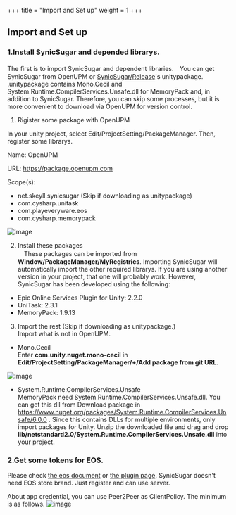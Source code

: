 +++
title = "Import and Set up"
weight = 1
+++
## Import and Set up

### 1.Install SynicSugar and depended librarys.  
 The first is to import SynicSugar and dependent libraries.　You can get SynicSugar from OpenUPM or [SynicSugar/Release](https://github.com/skeyll/SynicSugar/releases)'s unitypackage.  
 .unitypackage contains Mono.Cecil and System.Runtime.CompilerServices.Unsafe.dll for MemoryPack and, in addition to SynicSugar. Therefore, you can skip some processes, but it is more convenient to download via OpenUPM for version control.  

1. Rigister some package with OpenUPM  

 In your unity project, select Edit/ProjectSetting/PackageManager. Then, register some librarys.
 
 Name: OpenUPM
 
 URL: https://package.openupm.com
 
 Scope(s):
* net.skeyll.synicsugar (Skip if downloading as unitypackage)
* com.cysharp.unitask
* com.playeveryware.eos
* com.cysharp.memorypack
           
![image](https://user-images.githubusercontent.com/50002207/230567095-04cfbfcc-f1c9-4b0d-9088-2fbfc08da8f8.png)


2. Install these packages  
　These packages can be imported from **Window/PackageManager/MyRegistries**. Importing SynicSugar will automatically import the other required librarys. If you are using another version in your project, that one will probably work. However, SynicSugar has been developed using the following:  
 * Epic Online Services Plugin for Unity: 2.2.0  
 * UniTask: 2.3.1  
 * MemoryPack: 1.9.13  
 
 
3. Import the rest (Skip if downloading as unitypackage.)  
Import what is not in OpenUPM.  
- Mono.Cecil  
Enter **com.unity.nuget.mono-cecil** in **Edit/ProjectSetting/PackageManager/+/Add package from git URL**.  

![image](https://user-images.githubusercontent.com/50002207/231324146-292634b7-3d42-420d-a20c-37f5fc0ad688.png)

- System.Runtime.CompilerServices.Unsafe  
MemoryPack need System.Runtime.CompilerServices.Unsafe.dll. You can get this dll from Download package in https://www.nuget.org/packages/System.Runtime.CompilerServices.Unsafe/6.0.0 . Since this contains DLLs for multiple environments, only import packages for Unity. Unzip the downloaded file and drag and drop **lib/netstandard2.0/System.Runtime.CompilerServices.Unsafe.dll** into your project.


### 2.Get some tokens for EOS.

Please check [the eos document](https://dev.epicgames.com/ja/news/how-to-set-up-epic-online-services-eos) or [the plugin page](https://github.com/PlayEveryWare/eos_plugin_for_unity). SynicSugar doesn't need EOS store brand. Just register and can use server.

About app credential, you can use Peer2Peer as ClientPolicy. The minimum is as follows.
![image](https://user-images.githubusercontent.com/50002207/230758754-4333b431-48fe-4539-aa97-20c6f86d68ae.png)

